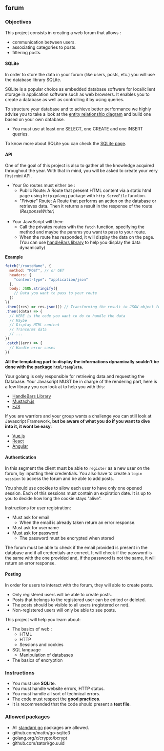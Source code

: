 ## forum

### Objectives

This project consists in creating a web forum that allows :

- communication between users.
- associating categories to posts.
- filtering posts.

#### SQLite

In order to store the data in your forum (like users, posts, etc.) you will use the database library SQLite.

SQLite is a popular choice as embedded database software for local/client storage in application software such as web browsers. It enables you to create a database as well as controlling it by using queries.

To structure your database and to achieve better performance we highly advise you to take a look at the [entity relationship diagram](https://www.smartdraw.com/entity-relationship-diagram/) and build one based on your own database.

- You must use at least one SELECT, one CREATE and one INSERT queries.

To know more about SQLite you can check the [SQLite page](https://www.sqlite.org/index.html).

#### API

One of the goal of this project is also to gather all the knowledge acquired throughout the year. With that in mind, you will be asked to create your very first mini API.

* Your Go routes must either be :
  * Public Route: A Route that present HTML content via a static html page using `http` golang package with `http.ServeFile` function.
  * "*Private*" Route: A Route that performs an action on the database or retrieves data. Then it returns a result in the response of the route *(ResponseWriter)*
  <br><br>
* Your JavaScript will then: 
  * Call the privates routes with the `fetch` function, specifying the method and maybe the params you want to pass to your route.
  * When the route has responded, it will display the data on the page. (You can use [handleBars library](https://handlebarsjs.com/) to help you display the data dynamically)

**Example**
``` javascript
fetch("/routeName", {
  method: "POST", // or GET
  headers: {
    "content-type": "application/json"
  },
  body: JSON.stringify({
    // Data you want to pass to your route
  })
})
.then((res) => res.json()) // Transforming the result to JSON object format to handle it easily
.then((data) => {
  // HERE is the code you want to do to handle the data
  // Maybe
  // Display HTML content
  // Transorms data
  // ...
})
.catch((err) => {
  // Handle error cases
})
```

**All the templating part to display the informations dynamically souldn't be done with the package `html/template`.**

Your golang is only responsible for retrieving data and requesting the Database.
Your Javascript MUST be in charge of the rendering part, here is a few library you can look at to help you with this:
- [HandleBars Library](https://handlebarsjs.com/)
- [Mustach.js](https://github.com/janl/mustache.js)
- [EJS](https://ejs.co/#install)

If you are warriors and your group wants a challenge you can still look at Javascript Framework, **but be aware of what you do if you want to dive into it, it wont be easy**:
- [Vue.js](https://vuejs.org/v2/guide/)
- [React](https://fr.reactjs.org/)
- [Angular](https://angular.io/docs)


#### Authentication

In this segment the client must be able to `register` as a new user on the forum, by inputting their credentials. You also have to create a `login session` to access the forum and be able to add posts.

You should use cookies to allow each user to have only one opened session. Each of this sessions must contain an expiration date. It is up to you to decide how long the cookie stays "alive".

Instructions for user registration:

- Must ask for email
  - When the email is already taken return an error response.
- Must ask for username
- Must ask for password
  - The password must be encrypted when stored

The forum must be able to check if the email provided is present in the database and if all credentials are correct. It will check if the password is the same with the one provided and, if the password is not the same, it will return an error response.

#### Posting

In order for users to interact with the forum, they will able to create posts.

- Only registered users will be able to create posts.
- Posts that belongs to the registered user can be edited or deleted.
- The posts should be visible to all users (registered or not).
- Non-registered users will only be able to see posts.

<!-- #### Filter

You need to implement a filter mechanism, that will allow users to filter the displayed posts by :

- categories
- created posts
- liked posts

You can look at filtering by categories as subforums. A subforum is a section of an online forum dedicated to a specific topic.

Note that the last two are only available for registered users and must refer to the logged in user. -->

<!-- #### Heroku

For the forum project you **must** deploy you website to Heroku. You can see all about heroku basics on the [forum-herokuize](https://lyon-ynov-campus.github.io/YTrack/subjects/forum/herokuize/) subject. -->

This project will help you learn about:

- The basics of web :
  - HTML
  - HTTP
  - Sessions and cookies
- SQL language
  - Manipulation of databases
- The basics of encryption 

### Instructions

- You must use **SQLite**.
- You must handle website errors, HTTP status.
- You must handle all sort of technical errors.
- The code must respect the [**good practices**](https://public.01-edu.org/subjects/good-practices/).
- It is recommended that the code should present a **test file**.

### Allowed packages

- All [standard go](https://golang.org/pkg/) packages are allowed.
- github.com/mattn/go-sqlite3
- golang.org/x/crypto/bcrypt
- github.com/satori/go.uuid
